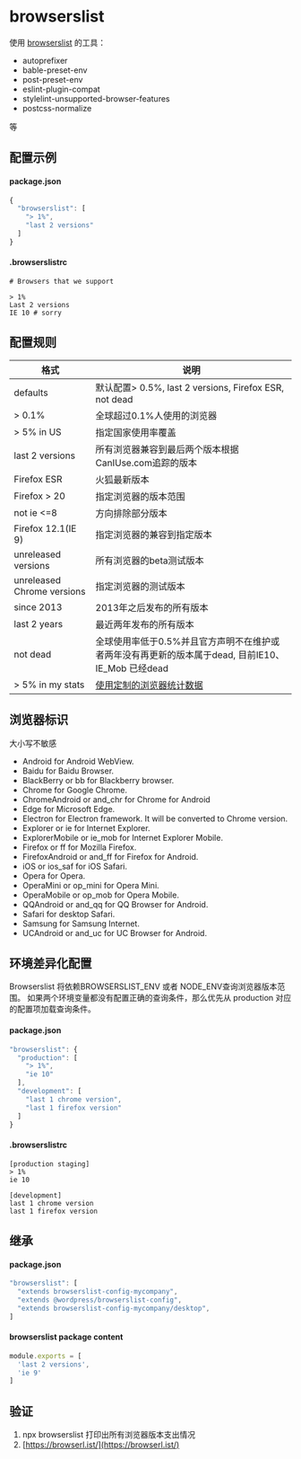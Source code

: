 # browserslist

使用 [browserslist](https://salsa.debian.org/js-team/node-browserslist) 的工具：

- autoprefixer
- bable-preset-env
- post-preset-env
- eslint-plugin-compat
- stylelint-unsupported-browser-features
- postcss-normalize

等

## 配置示例

#### package.json

```js
{
  "browserslist": [
    "> 1%",
    "last 2 versions"
  ]
}
```

#### .browserslistrc

```
# Browsers that we support

> 1%
Last 2 versions
IE 10 # sorry
```


## 配置规则

| 格式        | 说明         |
| ------------- |-------------|
| defaults | 默认配置> 0.5%, last 2 versions, Firefox ESR, not dead |
| > 0.1%      | 全球超过0.1%人使用的浏览器 |
| > 5% in US |指定国家使用率覆盖
| last 2 versions |所有浏览器兼容到最后两个版本根据CanIUse.com追踪的版本|
| Firefox ESR |火狐最新版本 |
| Firefox > 20 | 指定浏览器的版本范围 |
| not ie <=8 | 方向排除部分版本 |
| Firefox 12.1(IE 9) | 指定浏览器的兼容到指定版本 |
| unreleased versions | 所有浏览器的beta测试版本 |
| unreleased Chrome versions | 指定浏览器的测试版本 |
| since 2013 | 2013年之后发布的所有版本 |
| last 2 years| 最近两年发布的所有版本 |
| not dead | 全球使用率低于0.5%并且官方声明不在维护或者两年没有再更新的版本属于dead, 目前IE10、IE_Mob 已经dead |
| > 5% in my stats | [使用定制的浏览器统计数据](https://github.com/browserslist/browserslist#custom-usage-data)|

## 浏览器标识

大小写不敏感

- Android for Android WebView.
- Baidu for Baidu Browser.
- BlackBerry or bb for Blackberry browser.
- Chrome for Google Chrome.
- ChromeAndroid or and_chr for Chrome for Android
- Edge for Microsoft Edge.
- Electron for Electron framework. It will be converted to Chrome version.
- Explorer or ie for Internet Explorer.
- ExplorerMobile or ie_mob for Internet Explorer Mobile.
- Firefox or ff for Mozilla Firefox.
- FirefoxAndroid or and_ff for Firefox for Android.
- iOS or ios_saf for iOS Safari.
- Opera for Opera.
- OperaMini or op_mini for Opera Mini.
- OperaMobile or op_mob for Opera Mobile.
- QQAndroid or and_qq for QQ Browser for Android.
- Safari for desktop Safari.
- Samsung for Samsung Internet.
- UCAndroid or and_uc for UC Browser for Android.

## 环境差异化配置

Browserslist 将依赖BROWSERSLIST_ENV 或者 NODE_ENV查询浏览器版本范围。
如果两个环境变量都没有配置正确的查询条件，那么优先从 production 对应的配置项加载查询条件。

#### package.json

```js
"browserslist": {
  "production": [
    "> 1%",
    "ie 10"
  ],
  "development": [
    "last 1 chrome version",
    "last 1 firefox version"
  ]
}
```

#### .browserslistrc

```
[production staging]
> 1%
ie 10

[development]
last 1 chrome version
last 1 firefox version
```

## 继承

#### package.json

```js
"browserslist": [
  "extends browserslist-config-mycompany",
  "extends @wordpress/browserslist-config",
  "extends browserslist-config-mycompany/desktop",
]
```

#### browserslist package content

```js
module.exports = [
  'last 2 versions',
  'ie 9'
]
```

## 验证

1. npx browserslist 打印出所有浏览器版本支出情况
2. [https://browserl.ist/](https://browserl.ist/)
